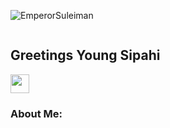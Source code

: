 ![EmperorSuleiman](https://github.com/DemolisherCpp/DemolisherCpp/assets/149885996/7196736d-41ac-4b4b-9e4e-d4db035ec3c1) 

<img src="https://komarev.com/ghpvc/?username=DemolisherCpp&style=flat-square&color=blue" alt=""/> 

## Greetings Young Sipahi
<img src="https://media.giphy.com/media/hvRJCLFzcasrR4ia7z/giphy.gif" width="30px"/>

### About Me:

<!--
**DemolisherCpp/DemolisherCpp** is a ✨ _special_ ✨ repository because its `README.md` (this file) appears on your GitHub profile.

Here are some ideas to get you started:

- 🔭 I’m currently working on ...
- 🌱 I’m currently learning Programming Fundamentals and C++
- 👯 I’m looking to collaborate on ...
- 🤔 I’m looking for help with ...
- 💬 Ask me about how to restore the Ottoman Empire
- 📫 How to reach me: Ask my Mom
- 😄 Pronouns: ...
- ⚡ Fun fact: The Muslims ruled Iberia for around 400 years
-->
